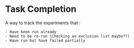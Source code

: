 # Task Completion

A way to track the experiments that :

    - Have been run already
    - Need to be re-run (Checking an exclusion list maybe??)
    - Have run but have failed partially



